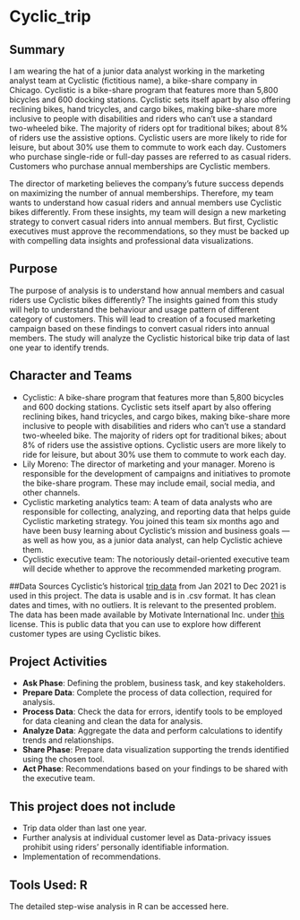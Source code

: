 # Cyclic_trip

## Summary 
I am wearing the hat of a junior data analyst working in the marketing analyst team at Cyclistic (fictitious name), a bike-share company in Chicago. Cyclistic is a bike-share program that features more than 5,800 bicycles and 600 docking stations. Cyclistic sets itself apart by also offering reclining bikes, hand tricycles, and cargo bikes, making bike-share more inclusive to people with disabilities and riders who can’t use a standard two-wheeled bike. The majority of riders opt for traditional bikes; about 8% of riders use the assistive options. Cyclistic users are more likely to ride for leisure, but about 30% use them to commute to work each day. Customers who purchase single-ride or full-day passes are referred to as casual riders. Customers who purchase annual memberships are Cyclistic members.

The director of marketing believes the company’s future success depends on maximizing the number of annual memberships. Therefore, my team wants to understand how casual riders and annual members use Cyclistic bikes differently. From these insights, my team will design a new marketing strategy to convert casual riders into annual members. But first, Cyclistic executives must approve the recommendations, so they must be backed up with compelling data insights and professional data visualizations.

## Purpose
The purpose of analysis is to understand how annual members and casual riders use Cyclistic bikes differently? The insights gained from this study will help to understand the behaviour and usage pattern of different category of customers. This will lead to creation of a focused marketing campaign based on these findings to convert casual riders into annual members. The study will analyze the Cyclistic historical bike trip data of last one year to identify trends.


## Character and Teams
- Cyclistic: A bike-share program that features more than 5,800 bicycles and 600 docking stations. Cyclistic sets itself apart by also offering reclining bikes, hand tricycles, and cargo bikes, making bike-share more inclusive to people with disabilities and riders who can’t use a standard two-wheeled bike. The majority of riders opt for traditional bikes; about 8% of riders use the assistive options. Cyclistic users are more likely to ride for leisure, but about 30% use them to commute to work each day.
- Lily Moreno: The director of marketing and your manager. Moreno is responsible for the development of campaigns and initiatives to promote the bike-share program. These may include email, social media, and other channels.
- Cyclistic marketing analytics team: A team of data analysts who are responsible for collecting, analyzing, and reporting data that helps guide Cyclistic marketing strategy. You joined this team six months ago and have been busy learning about Cyclistic’s mission and business goals — as well as how you, as a junior data analyst, can help Cyclistic achieve them.
- Cyclistic executive team: The notoriously detail-oriented executive team will decide whether to approve the recommended marketing program.

##Data Sources
Cyclistic’s historical [trip data](https://divvy-tripdata.s3.amazonaws.com/index.html) from Jan 2021 to Dec 2021 is used in this project. The data is usable and is in .csv format. It has clean dates and times, with no outliers. It is relevant to the presented problem. The data has been made available by Motivate International Inc. under [this](https://divvybikes.com/data-license-agreement) license. This is public data that you can use to explore how different customer types are using Cyclistic bikes.

## Project Activities
- **Ask Phase**: Defining the problem, business task, and key stakeholders.
- **Prepare Data**: Complete the process of data collection, required for analysis.
- **Process Data**: Check the data for errors, identify tools to be employed for data cleaning and clean the data for analysis.
- **Analyze Data**: Aggregate the data and perform calculations to identify trends and relationships.
- **Share Phase**: Prepare data visualization supporting the trends identified using the chosen tool.
- **Act Phase**: Recommendations based on your findings to be shared with the executive team.

## This project does not include
- Trip data older than last one year.
- Further analysis at individual customer level as Data-privacy issues prohibit using riders’ personally identifiable information.
- Implementation of recommendations.

## Tools Used: R 
The detailed step-wise analysis in R can be accessed here.









